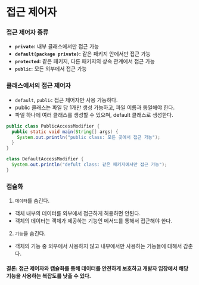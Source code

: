 # 접근 제어자

### 접근 제어자 종류
- **`private`:** 내부 클래스에서만 접근 가능
- **`default(package private)`:** 같은 패키지 안에서만 접근 가능
- **`protected`:** 같은 패키지, 다른 패키지의 상속 관계에서 접근 가능
- **`public`:** 모든 외부에서 접근 가능


### 클래스에서의 접근 제어자
- `default`, `public` 접근 제어자만 사용 가능하다.
- public 클래스는 파일 당 1개만 생성 가능하고, 파일 이름과 동일해야 한다.
- 파일 하나에 여러 클래스를 생성할 수 있으며, default 클래스로 생성한다.

```java
public class PublicAccessModifier {
  public static void main(String[] args) {
    System.out.println("public class: 모든 곳에서 접근 가능");
  }
}

class DefaultAccessModifier {
  System.out.println("defult class: 같은 패키지에서만 접근 가능");
}
```


### 캡슐화
1. `데이터`를 숨긴다.
  - 객체 내부의 데이터를 외부에서 접근하게 허용하면 안된다.
  - 객체의 데이터는 객체가 제공하는 기능인 메서드를 통해서 접근해야 한다.
2. `기능`을 숨긴다.
  - 객체의 기능 중 외부에서 사용하지 않고 내부에서만 사용하는 기능들에 대해서 감춘다.

#### 결론: 접근 제어자와 캡슐화를 통해 데이터를 안전하게 보호하고 개발자 입장에서 해당 기능을 사용하는 복잡도를 낮출 수 있다.
